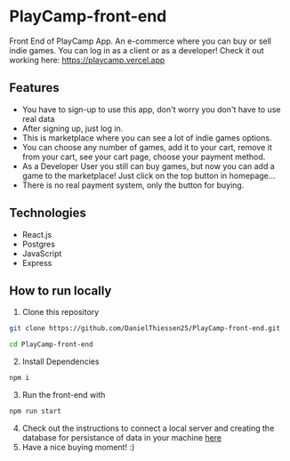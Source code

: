# PlayCamp-front-end
Front End of PlayCamp App. An e-commerce where you can buy or sell indie games. You can log in as a client or as a developer!
Check it out working here: https://playcamp.vercel.app

## Features

- You have to sign-up to use this app, don't worry you don't have to use real data
- After signing up, just log in.
- This is marketplace where you can see a lot of indie games options.
- You can choose any number of games, add it to your cart, remove it from your cart, see your cart page, choose your payment method.
- As a Developer User you still can buy games, but now you can add a game to the marketplace! Just click on the top button in homepage...
- There is no real payment system, only the button for buying.

## Technologies

- React.js
- Postgres
- JavaScript
- Express

## How to run locally

1. Clone this repository
```bash
git clone https://github.com/DanielThiessen25/PlayCamp-front-end.git

cd PlayCamp-front-end
```
2. Install Dependencies
```bash
npm i
```
3. Run the front-end with
```bash
npm run start
```
4. Check out the instructions to connect a local server and creating the database for persistance of data in your machine [here](https://github.com/DanielThiessen25/PlayCamp-back-end)
5. Have a nice buying moment! :)
